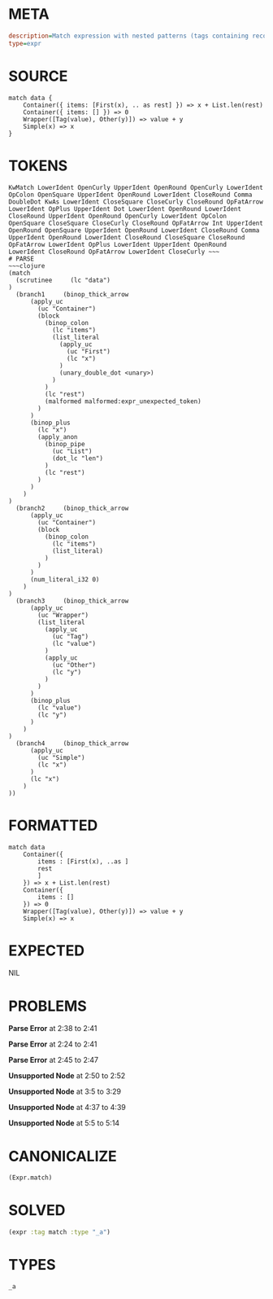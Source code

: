 # META
~~~ini
description=Match expression with nested patterns (tags containing records, lists with tags)
type=expr
~~~
# SOURCE
~~~roc
match data {
    Container({ items: [First(x), .. as rest] }) => x + List.len(rest)
    Container({ items: [] }) => 0
    Wrapper([Tag(value), Other(y)]) => value + y
    Simple(x) => x
}
~~~
# TOKENS
~~~text
KwMatch LowerIdent OpenCurly UpperIdent OpenRound OpenCurly LowerIdent OpColon OpenSquare UpperIdent OpenRound LowerIdent CloseRound Comma DoubleDot KwAs LowerIdent CloseSquare CloseCurly CloseRound OpFatArrow LowerIdent OpPlus UpperIdent Dot LowerIdent OpenRound LowerIdent CloseRound UpperIdent OpenRound OpenCurly LowerIdent OpColon OpenSquare CloseSquare CloseCurly CloseRound OpFatArrow Int UpperIdent OpenRound OpenSquare UpperIdent OpenRound LowerIdent CloseRound Comma UpperIdent OpenRound LowerIdent CloseRound CloseSquare CloseRound OpFatArrow LowerIdent OpPlus LowerIdent UpperIdent OpenRound LowerIdent CloseRound OpFatArrow LowerIdent CloseCurly ~~~
# PARSE
~~~clojure
(match
  (scrutinee     (lc "data")
)
  (branch1     (binop_thick_arrow
      (apply_uc
        (uc "Container")
        (block
          (binop_colon
            (lc "items")
            (list_literal
              (apply_uc
                (uc "First")
                (lc "x")
              )
              (unary_double_dot <unary>)
            )
          )
          (lc "rest")
          (malformed malformed:expr_unexpected_token)
        )
      )
      (binop_plus
        (lc "x")
        (apply_anon
          (binop_pipe
            (uc "List")
            (dot_lc "len")
          )
          (lc "rest")
        )
      )
    )
)
  (branch2     (binop_thick_arrow
      (apply_uc
        (uc "Container")
        (block
          (binop_colon
            (lc "items")
            (list_literal)
          )
        )
      )
      (num_literal_i32 0)
    )
)
  (branch3     (binop_thick_arrow
      (apply_uc
        (uc "Wrapper")
        (list_literal
          (apply_uc
            (uc "Tag")
            (lc "value")
          )
          (apply_uc
            (uc "Other")
            (lc "y")
          )
        )
      )
      (binop_plus
        (lc "value")
        (lc "y")
      )
    )
)
  (branch4     (binop_thick_arrow
      (apply_uc
        (uc "Simple")
        (lc "x")
      )
      (lc "x")
    )
))
~~~
# FORMATTED
~~~roc
match data
	Container({
		items : [First(x), ..as ]
		rest
		] 
	}) => x + List.len(rest)
	Container({
		items : []
	}) => 0
	Wrapper([Tag(value), Other(y)]) => value + y
	Simple(x) => x
~~~
# EXPECTED
NIL
# PROBLEMS
**Parse Error**
at 2:38 to 2:41

**Parse Error**
at 2:24 to 2:41

**Parse Error**
at 2:45 to 2:47

**Unsupported Node**
at 2:50 to 2:52

**Unsupported Node**
at 3:5 to 3:29

**Unsupported Node**
at 4:37 to 4:39

**Unsupported Node**
at 5:5 to 5:14

# CANONICALIZE
~~~clojure
(Expr.match)
~~~
# SOLVED
~~~clojure
(expr :tag match :type "_a")
~~~
# TYPES
~~~roc
_a
~~~
